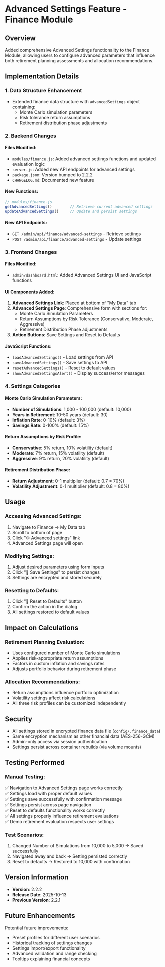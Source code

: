 # Advanced Settings Feature - Finance Module

## Overview
Added comprehensive Advanced Settings functionality to the Finance Module, allowing users to configure advanced parameters that influence both retirement planning assessments and allocation recommendations.

## Implementation Details

### 1. Data Structure Enhancement
- Extended finance data structure with `advancedSettings` object containing:
  - Monte Carlo simulation parameters
  - Risk tolerance return assumptions
  - Retirement distribution phase adjustments

### 2. Backend Changes

#### Files Modified:
- `modules/finance.js`: Added advanced settings functions and updated evaluation logic
- `server.js`: Added new API endpoints for advanced settings
- `package.json`: Version bumped to 2.2.2
- `CHANGELOG.md`: Documented new feature

#### New Functions:
```javascript
// modules/finance.js
getAdvancedSettings()        // Retrieve current advanced settings
updateAdvancedSettings()     // Update and persist settings
```

#### New API Endpoints:
- `GET /admin/api/finance/advanced-settings` - Retrieve settings
- `POST /admin/api/finance/advanced-settings` - Update settings

### 3. Frontend Changes

#### Files Modified:
- `admin/dashboard.html`: Added Advanced Settings UI and JavaScript functions

#### UI Components Added:
1. **Advanced Settings Link**: Placed at bottom of "My Data" tab
2. **Advanced Settings Page**: Comprehensive form with sections for:
   - Monte Carlo Simulation Parameters
   - Return Assumptions by Risk Tolerance (Conservative, Moderate, Aggressive)
   - Retirement Distribution Phase adjustments
3. **Action Buttons**: Save Settings and Reset to Defaults

#### JavaScript Functions:
- `loadAdvancedSettings()` - Load settings from API
- `saveAdvancedSettings()` - Save settings to API
- `resetAdvancedSettings()` - Reset to default values
- `showAdvancedSettingsAlert()` - Display success/error messages

### 4. Settings Categories

#### Monte Carlo Simulation Parameters:
- **Number of Simulations**: 1,000 - 100,000 (default: 10,000)
- **Years in Retirement**: 10-50 years (default: 30)
- **Inflation Rate**: 0-10% (default: 3%)
- **Savings Rate**: 0-100% (default: 15%)

#### Return Assumptions by Risk Profile:
- **Conservative**: 5% return, 10% volatility (default)
- **Moderate**: 7% return, 15% volatility (default)
- **Aggressive**: 9% return, 20% volatility (default)

#### Retirement Distribution Phase:
- **Return Adjustment**: 0-1 multiplier (default: 0.7 = 70%)
- **Volatility Adjustment**: 0-1 multiplier (default: 0.8 = 80%)

## Usage

### Accessing Advanced Settings:
1. Navigate to Finance → My Data tab
2. Scroll to bottom of page
3. Click "⚙️ Advanced settings" link
4. Advanced Settings page will open

### Modifying Settings:
1. Adjust desired parameters using form inputs
2. Click "💾 Save Settings" to persist changes
3. Settings are encrypted and stored securely

### Resetting to Defaults:
1. Click "🔄 Reset to Defaults" button
2. Confirm the action in the dialog
3. All settings restored to default values

## Impact on Calculations

### Retirement Planning Evaluation:
- Uses configured number of Monte Carlo simulations
- Applies risk-appropriate return assumptions
- Factors in custom inflation and savings rates
- Adjusts portfolio behavior during retirement phase

### Allocation Recommendations:
- Return assumptions influence portfolio optimization
- Volatility settings affect risk calculations
- All three risk profiles can be customized independently

## Security

- All settings stored in encrypted finance data file (`config/.finance_data`)
- Same encryption mechanism as other financial data (AES-256-GCM)
- Admin-only access via session authentication
- Settings persist across container rebuilds (via volume mounts)

## Testing Performed

### Manual Testing:
✅ Navigation to Advanced Settings page works correctly  
✅ Settings load with proper default values  
✅ Settings save successfully with confirmation message  
✅ Settings persist across page navigation  
✅ Reset to defaults functionality works correctly  
✅ All settings properly influence retirement evaluations  
✅ Demo retirement evaluation respects user settings  

### Test Scenarios:
1. Changed Number of Simulations from 10,000 to 5,000 → Saved successfully
2. Navigated away and back → Setting persisted correctly
3. Reset to defaults → Restored to 10,000 with confirmation

## Version Information

- **Version**: 2.2.2
- **Release Date**: 2025-10-13
- **Previous Version**: 2.2.1

## Future Enhancements

Potential future improvements:
- Preset profiles for different user scenarios
- Historical tracking of settings changes
- Settings import/export functionality
- Advanced validation and range checking
- Tooltips explaining financial concepts
